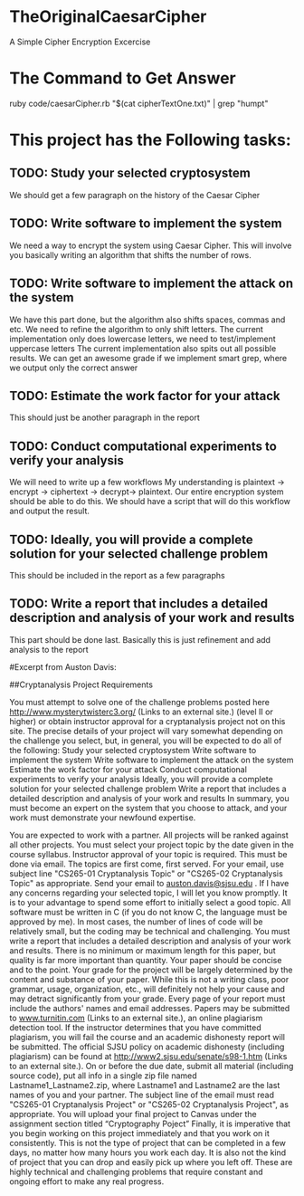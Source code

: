 # TheOriginalCaesarCipher
A Simple Cipher Encryption Excercise

# The Command to Get Answer
ruby code/caesarCipher.rb "$(cat cipherTextOne.txt)" | grep "humpt"


# This project has the Following tasks:
## TODO: Study your selected cryptosystem
We should get a few paragraph on the history of the Caesar Cipher

## TODO: Write software to implement the system
We need a way to encrypt the system using Caesar Cipher. This will involve you basically writing an algorithm that shifts the number of rows.

## TODO: Write software to implement the attack on the system
We have this part done, but the algorithm also shifts spaces, commas and etc. We need to refine the algorithm to only shift letters.
The current implementation only does lowercase letters, we need to test/implement uppercase letters
The current implementation also spits out all possible results. We can get an awesome grade if we implement smart grep, where we output only the correct answer

## TODO: Estimate the work factor for your attack
This should just be another paragraph in the report

## TODO: Conduct computational experiments to verify your analysis
We will need to write up a few workflows
My understanding is plaintext -> encrypt -> ciphertext -> decrypt-> plaintext. 
Our entire encryption system should be able to do this. 
We should have a script that will do this workflow and output the result.

## TODO: Ideally, you will provide a complete solution for your selected challenge problem
This should be included in the report as a few paragraphs

## TODO: Write a report that includes a detailed description and analysis of your work and results
This part should be done last. Basically this is just refinement and add analysis to the report




#Excerpt from Auston Davis:

##Cryptanalysis Project Requirements

You must attempt to solve one of the challenge problems posted here
http://www.mysterytwisterc3.org/ (Links to an external site.)
(level II or higher) or obtain instructor approval for a cryptanalysis project not on this site. The precise details of your project will vary somewhat depending on the challenge you select, but, in general, you will be expected to do all of the following:
Study your selected cryptosystem
Write software to implement the system
Write software to implement the attack on the system
Estimate the work factor for your attack
Conduct computational experiments to verify your analysis
Ideally, you will provide a complete solution for your selected challenge problem
Write a report that includes a detailed description and analysis of your work and results
In summary, you must become an expert on the system that you choose to attack, and your work must demonstrate your newfound expertise.

You are expected to work with a partner. All projects will be ranked against all other projects.
You must select your project topic by the date given in the course syllabus. Instructor approval of your topic is required. This must be done via email. The topics are first come, first served. For your email, use subject line "CS265-01 Cryptanalysis Topic" or "CS265-02 Cryptanalysis Topic" as appropriate. Send your email to auston.davis@sjsu.edu . If I have any concerns regarding your selected topic, I will let you know promptly. It is to your advantage to spend some effort to initially select a good topic.
All software must be written in C (if you do not know C, the language must be approved by me). In most cases, the number of lines of code will be relatively small, but the coding may be technical and challenging.
You must write a report that includes a detailed description and analysis of your work and results. There is no minimum or maximum length for this paper, but quality is far more important than quantity. Your paper should be concise and to the point. Your grade for the project will be largely determined by the content and substance of your paper. While this is not a writing class, poor grammar, usage, organization, etc., will definitely not help your cause and may detract significantly from your grade. Every page of your report must include the authors' names and email addresses.
Papers may be submitted to www.turnitin.com (Links to an external site.), an online plagiarism detection tool. If the instructor determines that you have committed plagiarism, you will fail the course and an academic dishonesty report will be submitted. The official SJSU policy on academic dishonesty (including plagiarism) can be found at http://www2.sjsu.edu/senate/s98-1.htm (Links to an external site.).
On or before the due date, submit all material (including source code), put all info in a single zip file named Lastname1_Lastname2.zip, where Lastname1 and Lastname2 are the last names of you and your partner. The subject line of the email must read "CS265-01 Cryptanalysis Project" or "CS265-02 Cryptanalysis Project", as appropriate. You will upload your final project to Canvas under the assignment section titled “Cryptography Poject”
Finally, it is imperative that you begin working on this project immediately and that you work on it consistently. This is not the type of project that can be completed in a few days, no matter how many hours you work each day. It is also not the kind of project that you can drop and easily pick up where you left off. These are highly technical and challenging problems that require constant and ongoing effort to make any real progress.